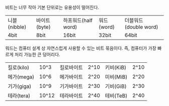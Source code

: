   

비트는 너무 작아 기본 단위로는 유용성이 떨어진다.

|   |   |   |   |   |
|---|---|---|---|---|
|니블(nibble)|바이트(byte)|하프워드(half word)|워드(word)|더블워드(double word)|
|4bit|8bit|16bit|32bit|64bit|

워드는 컴퓨터 설계 상 자연스럽게 사용할 수 있는 비트 묶음이다. 즉, 컴퓨터가 가장 빠르게 처리 가능한 큰 덩어리다.

  

|   |   |   |   |   |   |
|---|---|---|---|---|---|
|킬로(kilo)|10^3|킬로바이트|2^10|키비(KiB)|2^10|
|메가(mega)|10^6|메가바이트|2^20|미비(MiB)|2^20|
|기가(giga)|10^9|기가바이트|2^30|기비(GiB)|2^30|
|테라(tera)|10^12|테라바이트|2^40|테비(TeB)|2^40|